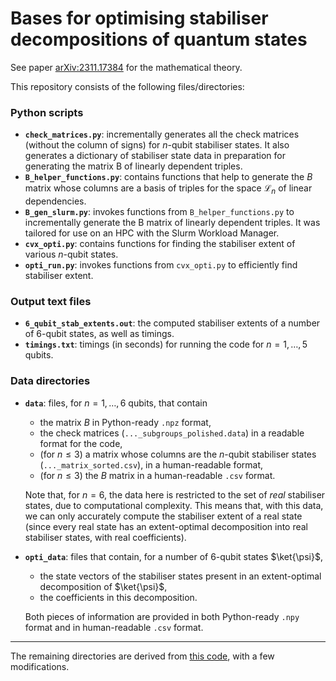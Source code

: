 # Bases for optimising stabiliser decompositions of quantum states

See paper [arXiv:2311.17384](https://arxiv.org/abs/2311.17384) for the mathematical theory.

This repository consists of the following files/directories:

### Python scripts
- **`check_matrices.py`**: incrementally generates all the check matrices (without the column of signs) for
$n$-qubit stabiliser states. It also generates a dictionary of stabiliser state
data in preparation for generating the matrix B of linearly dependent triples.
- **`B_helper_functions.py`**: contains functions that help to generate the $B$ matrix whose columns are a basis of triples for the space $\mathcal{L}_n$ of linear dependencies.
- **`B_gen_slurm.py`**: invokes functions from `B_helper_functions.py` to incrementally generate the B matrix of linearly dependent triples. It was tailored for use on an HPC with the Slurm Workload Manager.
- **`cvx_opti.py`**: contains functions for finding the stabiliser extent of various $n$-qubit states.
- **`opti_run.py`**: invokes functions from `cvx_opti.py` to efficiently find stabiliser extent.

### Output text files
- **`6_qubit_stab_extents.out`**: the computed stabiliser extents of a number of 6-qubit states, as well as timings.
- **`timings.txt`**: timings (in seconds) for running the code for $n = 1, \ldots, 5$ qubits.

### Data directories
- **`data`**: files, for $n = 1, \ldots, 6$ qubits, that contain
    - the matrix $B$ in Python-ready `.npz` format,
    - the check matrices (`..._subgroups_polished.data`) in a readable format for the code,
    - (for $n \leq 3$) a matrix whose columns are the $n$-qubit stabiliser states (`..._matrix_sorted.csv`), in a human-readable format,
    - (for $n \leq 3$) the $B$ matrix in a human-readable `.csv` format.
    
  Note that, for $n = 6$, the data here is restricted to the set of *real* stabiliser states, due to computational complexity. This means that, with this data, we can only accurately compute the stabiliser extent of a real state (since every real state has an extent-optimal decomposition into real stabiliser states, with real coefficients).
- **`opti_data`**: files that contain, for a number of 6-qubit states $\ket{\psi}$,
    - the state vectors of the stabiliser states present in an extent-optimal decomposition of $\ket{\psi}$,
    - the coefficients in this decomposition.

  Both pieces of information are provided in both Python-ready `.npy` format and in human-readable `.csv` format.

---

The remaining directories are derived from [this code](https://github.com/WilfredSalmon/Stabiliser), with a few modifications.
